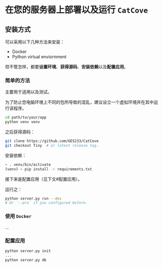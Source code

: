 # 在您的服务器上部署以及运行 `CatCove`

## 安装方式

可以采用以下几种方法来安装：

- Docker
- Python virtual enviornment

但不管怎样，都要**设置环境**、**获得源码**、**安装依赖**以及**配置应用**。

### 简单的方法

主要用于适用以及测试。

为了防止您电脑环境上不同的包所导致的混乱，建议设立一个虚拟环境并在其中运行该程序。

```bash
cd path/to/your/app
python venv venv
```

之后获得源码：

```bash
git clone https://github.com/GES233/CatCove
git checkout Tiny  # or latest release tag.
```

安装依赖：

```bash
~ . venv/bin/activate
(venv) ~ pip install -r requirements.txt
```

接下来是配置应用（见下文#配置应用）。

运行之：

```bash
python server.py run --dev
# Or `--pro` if you configured before.
```

### 使用 `Docker`

...

### 配置应用

```bash
python server.py init
...
python server.py db
```